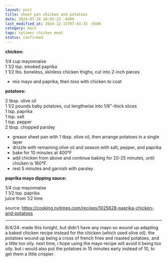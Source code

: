 ```yaml
---
layout: post
title: sheet pan chicken and potatoes
date: 2024-07-26 16:03:23 -0400
last_modified_at: 2024-12-15T07:43:33 -0500
category: main
tags: nytimes chicken meat
status: confirmed
---
```


**chicken:**

1/4 cup mayonnaise  
1 1/2 tsp. smoked paprika  
1 1/2 lbs. boneless, skinless chicken thighs, cut into 2-inch pieces  
* mix mayo and paprika, then toss with chicken to coat

**potatoes:**

2 tbsp. olive oil  
1 1/2 pounds baby potatoes, cut lengthwise into 1/8"-thick slices  
1 tsp. paprika  
1 tsp. salt  
1 tsp. pepper  
2 tbsp. chopped parsley  
* grease sheet pan with 1 tbsp. olive oil, then arrange potatoes in a single layer
* drizzle with remaining olive oil and season with salt, pepper, and paprika
* bake for 10 minutes at 400°F
* add chicken from above and continue baking for 20-25 minutes, until chicken is
  160°F.
* rest 5 minutes and garnish with parsley

**paprika mayo dipping sauce:**

1/4 cup mayonnaise  
1 1/2 tsp. paprika  
juice from 1/2 lime  

source: <https://cooking.nytimes.com/recipes/1025628-paprika-chicken-and-potatoes>

---

8/4/24: made this tonight, but didn't have any mayo so wound up adapting a baked
chicken recipe instead for the chicken (which used olive oil). the potatoes wound up
being a cross of french fries and roasted potatoes, and a little too oily. next time,
i hope using the mayo recipe will avoid it being too oily. but i would also put the
potatoes in 15 minutes early instead of 10, to get them a little crispier.
